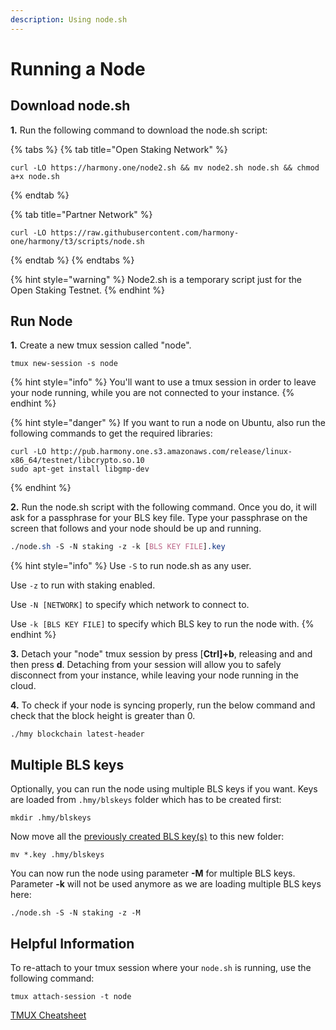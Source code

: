 ```yaml
---
description: Using node.sh
---
```


# Running a Node

## Download node.sh

**1.** Run the following command to download the node.sh script:

{% tabs %}
{% tab title="Open Staking Network" %}
```text
curl -LO https://harmony.one/node2.sh && mv node2.sh node.sh && chmod a+x node.sh
```
{% endtab %}

{% tab title="Partner Network" %}
```text
curl -LO https://raw.githubusercontent.com/harmony-one/harmony/t3/scripts/node.sh
```
{% endtab %}
{% endtabs %}

{% hint style="warning" %}
Node2.sh is a temporary script just for the Open Staking Testnet.
{% endhint %}

## Run Node

**1.** Create a new tmux session called "node".

```text
tmux new-session -s node
```

{% hint style="info" %}
You'll want to use a tmux session in order to leave your node running, while you are not connected to your instance.
{% endhint %}

{% hint style="danger" %}
If you want to run a node on Ubuntu, also run the following commands to get the required libraries:

```text
curl -LO http://pub.harmony.one.s3.amazonaws.com/release/linux-x86_64/testnet/libcrypto.so.10
sudo apt-get install libgmp-dev
```
{% endhint %}

**2.**  Run the node.sh script with the following command. Once you do, it will ask for a passphrase for your BLS key file. Type your passphrase on the screen that follows and your node should be up and running.

```css
./node.sh -S -N staking -z -k [BLS KEY FILE].key
```

{% hint style="info" %}
Use `-S` to run node.sh as any user.

Use `-z` to run with staking enabled.

Use `-N [NETWORK]` to specify which network to connect to.

Use `-k [BLS KEY FILE]` to specify which BLS key to run the node with.
{% endhint %}

**3.** Detach your "node" tmux session by press \[**Ctrl\]+b**, releasing and and then press **d**. Detaching from your session will allow you to safely disconnect from your instance, while leaving your node running in the cloud.

**4.** To check if your node is syncing properly, run the below command and check that the block height is greater than 0.

```text
./hmy blockchain latest-header
```

## Multiple BLS keys

Optionally, you can run the node using multiple BLS keys if you want. Keys are loaded from `.hmy/blskeys` folder which has to be created first:

```text
mkdir .hmy/blskeys
```

Now move all the [previously created BLS key\(s\)](https://docs.harmony.one/home/validators/first-time-setup/generating-a-bls-key) to this new folder:

```text
mv *.key .hmy/blskeys
```

You can now run the node using parameter **-M** for multiple BLS keys. Parameter **-k** will not be used anymore as we are loading multiple BLS keys here:

```text
./node.sh -S -N staking -z -M
```

## Helpful Information

To re-attach to your tmux session where your `node.sh` is running, use the following command:

```text
tmux attach-session -t node
```

[TMUX Cheatsheet](https://gist.github.com/henrik/1967800)

